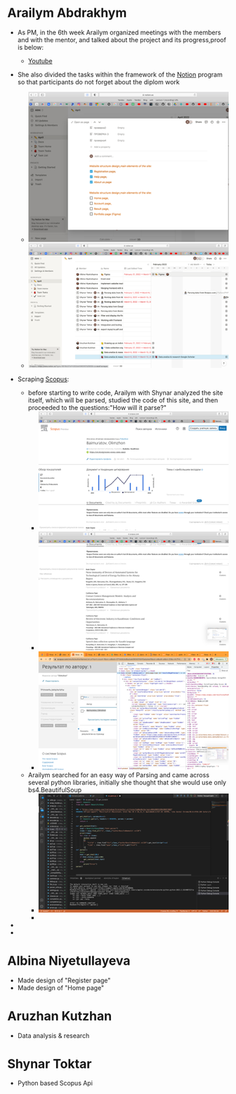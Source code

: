# Arailym Abdrakhym
*   As PM, in the 6th week Arailym organized meetings with the members and with the mentor, and talked about the project and its progress,proof is below:
    + [Youtube](https://www.youtube.com/watch?v=uv_URQlW_jg)

*   She also divided the tasks within the framework of the [Notion](https://www.notion.so/c96f404fd204448ca2ba0e2da8b3b767?v=3b7a048427274732b44eaa8537c5ba3e) program so that participants do not forget about the diplom work
    + ![](https://github.com/SuleymanDemirelKazakhstan/diploma-project-april/blob/main/Diploma%20Document/figures/Снимок%20экрана%202022-03-14%20в%2000.22.48.png)
    + ![](https://github.com/SuleymanDemirelKazakhstan/diploma-project-april/blob/main/Diploma%20Document/figures/Снимок%20экрана%202022-03-14%20в%2000.23.28.png)
*  Scraping [Scopus](https://www.scopus.com/home.uri):
    + before starting to write code, Arailym with Shynar analyzed the site itself, which will be parsed, studied the code of this site, and then proceeded to the questions:"How will it parse?"
       + ![](https://github.com/SuleymanDemirelKazakhstan/diploma-project-april/blob/main/Diploma%20Document/figures/Снимок%20экрана%202022-03-10%20в%2014.31.41.png)
       + ![](https://github.com/SuleymanDemirelKazakhstan/diploma-project-april/blob/main/Diploma%20Document/figures/Снимок%20экрана%202022-03-10%20в%2014.31.46.png)
       + ![](https://github.com/SuleymanDemirelKazakhstan/diploma-project-april/blob/main/Diploma%20Document/figures/Снимок%20экрана%202022-03-12%20в%2002.07.22.png)
     + Arailym searched for an easy way of Parsing and came across several python libraries, initially she thought that she would use only bs4.BeautifulSoup
       + ![](https://github.com/SuleymanDemirelKazakhstan/diploma-project-april/blob/main/Diploma%20Document/figures/Снимок%20экрана%202022-03-12%20в%2002.30.02.png)
       + []()
*      
*

# Albina Niyetullayeva
* Made design of "Register page"
* Made design of "Home page"

# Aruzhan Kutzhan

* Data analysis & research []()

# Shynar Toktar
*  Python based Scopus Api
